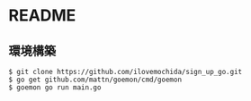 
# README

## 環境構築

```
$ git clone https://github.com/ilovemochida/sign_up_go.git
$ go get github.com/mattn/goemon/cmd/goemon
$ goemon go run main.go

```

